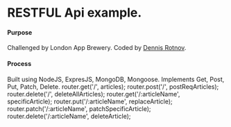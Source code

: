 # RESTFUL Api example.

#### Purpose
Challenged by London App Brewery.
Coded by [Dennis Rotnov](https://www.dennisrotnov.com).

#### Process
Built using NodeJS, ExpresJS, MongoDB, Mongoose. Implements Get, Post, Put, Patch, Delete.
router.get('/', articles);
router.post('/', postReqArticles);
router.delete('/', deleteAllArticles);
router.get('/:articleName', specificArticle);
router.put('/:articleName', replaceArticle);
router.patch('/:articleName', patchSpecificArticle);
router.delete('/:articleName', deleteArticle);


